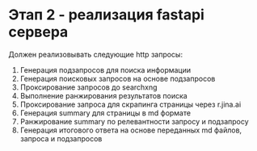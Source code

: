# Этап 2 - реализация fastapi сервера

Должен реализовывать следующие http запросы:

1. Генерация подзапросов для поиска информации
2. Генерация поисковых запросов на основе подзапросов
3. Проксирование запросов до searchxng
4. Выполнение ранжирования результатов поиска
5. Проксирование запроса для скрапинга страницы через r.jina.ai
6. Генерация summary для страницы в md формате
7. Ранжирование summary по релевантности запросу и подзапросу
8. Генерация итогового ответа на основе переданных md файлов, запроса и подзапросов

